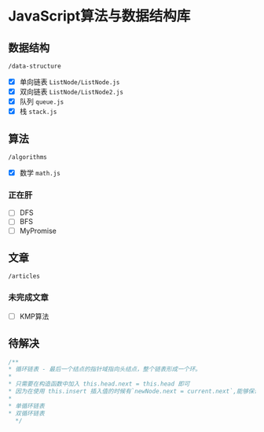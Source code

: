 # JavaScript算法与数据结构库

## 数据结构

`/data-structure`

- [x] 单向链表 `ListNode/ListNode.js`
- [x] 双向链表 `ListNode/ListNode2.js`
- [x] 队列 `queue.js`
- [x] 栈 `stack.js`

## 算法

`/algorithms`

- [x] 数学 `math.js`

### 正在肝

- [ ] DFS
- [ ] BFS
- [ ] MyPromise

## 文章
`/articles`

### 未完成文章
- [ ] KMP算法

## 待解决

```javascript
/**
* 循环链表 - 最后一个结点的指针域指向头结点，整个链表形成一个环。
*
* 只需要在构造函数中加入 this.head.next = this.head 即可
* 因为在使用 this.insert 插入值的时候有`newNode.next = current.next`,能够保证最后一个节点的next指向head！
*
* 单循环链表
* 双循环链表
  */
```
